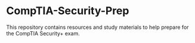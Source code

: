 # CompTIA-Security-Prep
This repository contains resources and study materials to help prepare for the CompTIA Security+ exam.
